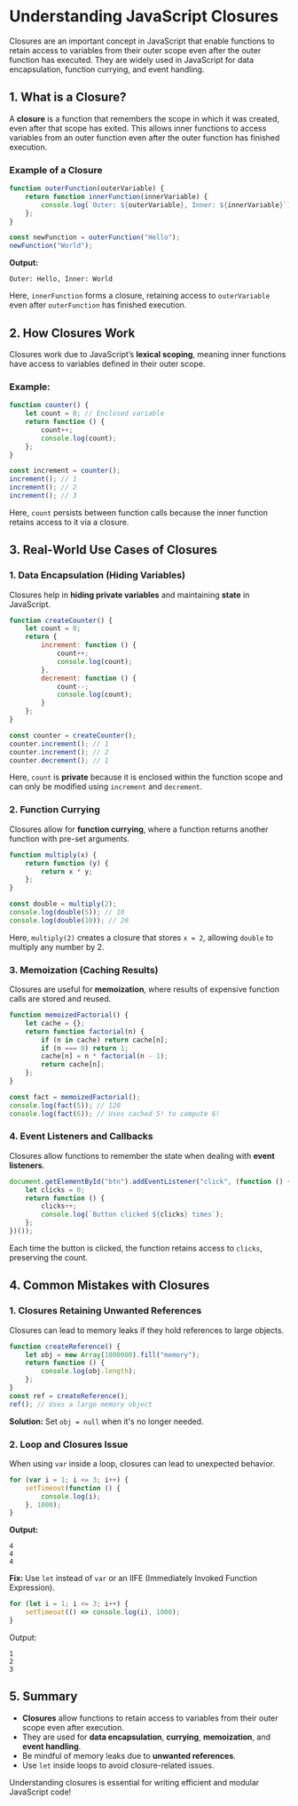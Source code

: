 # Understanding JavaScript Closures

Closures are an important concept in JavaScript that enable functions to retain access to variables from their outer scope even after the outer function has executed. They are widely used in JavaScript for data encapsulation, function currying, and event handling.

## 1. What is a Closure?
A **closure** is a function that remembers the scope in which it was created, even after that scope has exited. This allows inner functions to access variables from an outer function even after the outer function has finished execution.

### **Example of a Closure**
```js
function outerFunction(outerVariable) {
    return function innerFunction(innerVariable) {
        console.log(`Outer: ${outerVariable}, Inner: ${innerVariable}`);
    };
}

const newFunction = outerFunction("Hello");
newFunction("World");
```
**Output:**
```
Outer: Hello, Inner: World
```
Here, `innerFunction` forms a closure, retaining access to `outerVariable` even after `outerFunction` has finished execution.

## 2. How Closures Work
Closures work due to JavaScript’s **lexical scoping**, meaning inner functions have access to variables defined in their outer scope.

### **Example:**
```js
function counter() {
    let count = 0; // Enclosed variable
    return function () {
        count++;
        console.log(count);
    };
}

const increment = counter();
increment(); // 1
increment(); // 2
increment(); // 3
```
Here, `count` persists between function calls because the inner function retains access to it via a closure.

## 3. Real-World Use Cases of Closures
### **1. Data Encapsulation (Hiding Variables)**
Closures help in **hiding private variables** and maintaining **state** in JavaScript.
```js
function createCounter() {
    let count = 0;
    return {
        increment: function () {
            count++;
            console.log(count);
        },
        decrement: function () {
            count--;
            console.log(count);
        }
    };
}

const counter = createCounter();
counter.increment(); // 1
counter.increment(); // 2
counter.decrement(); // 1
```
Here, `count` is **private** because it is enclosed within the function scope and can only be modified using `increment` and `decrement`.

### **2. Function Currying**
Closures allow for **function currying**, where a function returns another function with pre-set arguments.
```js
function multiply(x) {
    return function (y) {
        return x * y;
    };
}

const double = multiply(2);
console.log(double(5)); // 10
console.log(double(10)); // 20
```
Here, `multiply(2)` creates a closure that stores `x = 2`, allowing `double` to multiply any number by 2.

### **3. Memoization (Caching Results)**
Closures are useful for **memoization**, where results of expensive function calls are stored and reused.
```js
function memoizedFactorial() {
    let cache = {};
    return function factorial(n) {
        if (n in cache) return cache[n];
        if (n === 0) return 1;
        cache[n] = n * factorial(n - 1);
        return cache[n];
    };
}

const fact = memoizedFactorial();
console.log(fact(5)); // 120
console.log(fact(6)); // Uses cached 5! to compute 6!
```

### **4. Event Listeners and Callbacks**
Closures allow functions to remember the state when dealing with **event listeners**.
```js
document.getElementById("btn").addEventListener("click", (function () {
    let clicks = 0;
    return function () {
        clicks++;
        console.log(`Button clicked ${clicks} times`);
    };
})());
```
Each time the button is clicked, the function retains access to `clicks`, preserving the count.

## 4. Common Mistakes with Closures
### **1. Closures Retaining Unwanted References**
Closures can lead to memory leaks if they hold references to large objects.
```js
function createReference() {
    let obj = new Array(1000000).fill("memory");
    return function () {
        console.log(obj.length);
    };
}
const ref = createReference();
ref(); // Uses a large memory object
```
**Solution:** Set `obj = null` when it's no longer needed.

### **2. Loop and Closures Issue**
When using `var` inside a loop, closures can lead to unexpected behavior.
```js
for (var i = 1; i <= 3; i++) {
    setTimeout(function () {
        console.log(i);
    }, 1000);
}
```
**Output:**
```
4
4
4
```
**Fix:** Use `let` instead of `var` or an IIFE (Immediately Invoked Function Expression).
```js
for (let i = 1; i <= 3; i++) {
    setTimeout(() => console.log(i), 1000);
}
```
Output:
```
1
2
3
```

## 5. Summary
- **Closures** allow functions to retain access to variables from their outer scope even after execution.
- They are used for **data encapsulation**, **currying**, **memoization**, and **event handling**.
- Be mindful of memory leaks due to **unwanted references**.
- Use `let` inside loops to avoid closure-related issues.

Understanding closures is essential for writing efficient and modular JavaScript code!

